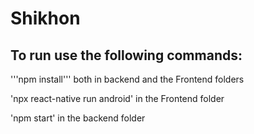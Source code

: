 # Shikhon


## To run use the following commands:

'''npm install''' both in backend and the Frontend folders 

'npx react-native run android' in the Frontend folder

'npm start' in the backend folder


